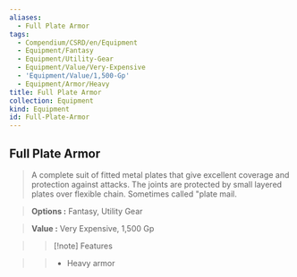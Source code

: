 ```yaml
---
aliases:
  - Full Plate Armor
tags:
  - Compendium/CSRD/en/Equipment
  - Equipment/Fantasy
  - Equipment/Utility-Gear
  - Equipment/Value/Very-Expensive
  - 'Equipment/Value/1,500-Gp'
  - Equipment/Armor/Heavy
title: Full Plate Armor
collection: Equipment
kind: Equipment
id: Full-Plate-Armor
---
```

## Full Plate Armor    
    
>A complete suit of fitted metal plates that give excellent coverage and protection against attacks. The joints are protected by small layered plates over flexible chain. Sometimes called "plate mail.    
> **Options :** Fantasy, Utility Gear    
> **Value :** Very Expensive, 1,500 Gp    
>>[!note] Features    
>> - Heavy armor

